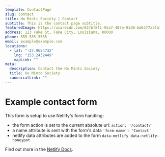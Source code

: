 ```yaml
---
template: ContactPage
slug: contact
title: Ho Minti Society | Contact
subtitle: This is the contact page subtitle.
featuredImage: https://ucarecdn.com/627bf8f1-95a7-407e-93d6-bd62f7a3fa71/
address: 123 Fake St, Fake City, Louisiana, 00000
phone: 555-555-5555
email: example@example.com
locations:
  - lat: "-27.9654732"
    lng: "153.2432449"
    mapLink: ""
meta:
  description: Contact the Ho Minti Society
  title: Ho Minto Society
  canonicalLink: ""
---
```


# Example contact form

This form is setup to use Netlify's form handling:

- the form action is set to the current absolute url: `action: '/contact/'`
- a name attribute is sent with the form's data `'form-name': 'Contact'`
- netlify data attributes are added to the form `data-netlify data-netlify-honeypot`

Find out more in the [Netlify Docs](https://www.netlify.com/docs/form-handling/).
